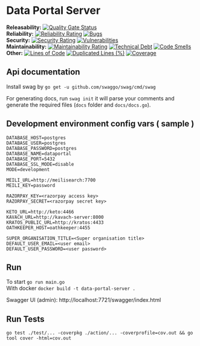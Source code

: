 # Data Portal Server

**Releasability:** [![Quality Gate Status](https://sonarcloud.io/api/project_badges/measure?project=factly_data-portal-server&metric=alert_status)](https://sonarcloud.io/dashboard?id=factly_data-portal-server)  
**Reliability:** [![Reliability Rating](https://sonarcloud.io/api/project_badges/measure?project=factly_data-portal-server&metric=reliability_rating)](https://sonarcloud.io/dashboard?id=factly_data-portal-server) [![Bugs](https://sonarcloud.io/api/project_badges/measure?project=factly_data-portal-server&metric=bugs)](https://sonarcloud.io/dashboard?id=factly_data-portal-server)  
**Security:** [![Security Rating](https://sonarcloud.io/api/project_badges/measure?project=factly_data-portal-server&metric=security_rating)](https://sonarcloud.io/dashboard?id=factly_data-portal-server) [![Vulnerabilities](https://sonarcloud.io/api/project_badges/measure?project=factly_data-portal-server&metric=vulnerabilities)](https://sonarcloud.io/dashboard?id=factly_data-portal-server)  
**Maintainability:** [![Maintainability Rating](https://sonarcloud.io/api/project_badges/measure?project=factly_data-portal-server&metric=sqale_rating)](https://sonarcloud.io/dashboard?id=factly_data-portal-server) [![Technical Debt](https://sonarcloud.io/api/project_badges/measure?project=factly_data-portal-server&metric=sqale_index)](https://sonarcloud.io/dashboard?id=factly_data-portal-server) [![Code Smells](https://sonarcloud.io/api/project_badges/measure?project=factly_data-portal-server&metric=code_smells)](https://sonarcloud.io/dashboard?id=factly_data-portal-server)  
**Other:** [![Lines of Code](https://sonarcloud.io/api/project_badges/measure?project=factly_data-portal-server&metric=ncloc)](https://sonarcloud.io/dashboard?id=factly_data-portal-server) [![Duplicated Lines (%)](https://sonarcloud.io/api/project_badges/measure?project=factly_data-portal-server&metric=duplicated_lines_density)](https://sonarcloud.io/dashboard?id=factly_data-portal-server) [![Coverage](https://sonarcloud.io/api/project_badges/measure?project=factly_data-portal-server&metric=coverage)](https://sonarcloud.io/dashboard?id=factly_data-portal-server)  

## Api documentation
 Install swag by `go get -u github.com/swaggo/swag/cmd/swag`
 
 For generating docs, run `swag init`  it will parse your comments and generate the required files (`docs` folder and `docs/docs.go`).

 ## Development environment config vars ( sample )

```
DATABASE_HOST=postgres 
DATABASE_USER=postgres
DATABASE_PASSWORD=postgres
DATABASE_NAME=dataportal 
DATABASE_PORT=5432 
DATABASE_SSL_MODE=disable
MODE=development

MEILI_URL=http://meilisearch:7700
MEILI_KEY=password

RAZORPAY_KEY=<razorpay access key>
RAZORPAY_SECRET=<razorpay secret key>

KETO_URL=http://keto:4466
KAVACH_URL=http://kavach-server:8000
KRATOS_PUBLIC_URL=http://kratos:4433
OATHKEEPER_HOST=oathkeeper:4455

SUPER_ORGANISATION_TITLE=<Super organisation title>
DEFAULT_USER_EMAIL=<user email>
DEFAULT_USER_PASSWORD=<user password>
```

##  Run
To start  `go run main.go`  
With docker `docker build -t data-portal-server .`

Swagger UI (admin): http://localhost:7721/swagger/index.html

## Run Tests
`go test ./test/... -coverpkg ./action/... -coverprofile=cov.out && go tool cover -html=cov.out`